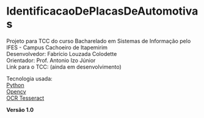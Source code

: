 # IdentificacaoDePlacasDeAutomotivas
Projeto para TCC do curso Bacharelado em Sistemas de Informação pelo IFES - Campus Cachoeiro de Itapemirim <br>
Desenvolvedor: Fabrício Louzada Colodette <br>
Orientador: Prof. Antonio Izo Júnior <br>
Link para o TCC: (ainda em desenvolvimento) <br>

Tecnologia usada: <br>
<a href="https://www.python.org/">Python</a> <br>
<a href="https://opencv.org/">Opencv</a> <br>
<a href="https://github.com/tesseract-ocr/tesseract">OCR Tesseract</a> <br>

<strong>Versão 1.0</strong>
